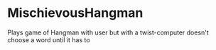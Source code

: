 # MischievousHangman
Plays game of Hangman with user but with a twist-computer doesn't choose a word until it has to
